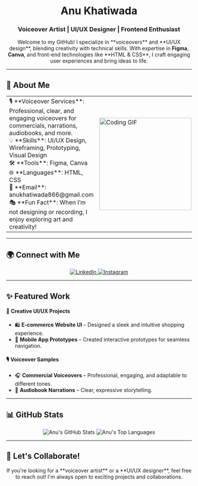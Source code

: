 <h1 align="center">Anu Khatiwada</h1>
<h3 align="center">Voiceover Artist | UI/UX Designer | Frontend Enthusiast</h3>

<p align="center">Welcome to my GitHub! I specialize in **voiceovers** and **UI/UX design**, blending creativity with technical skills. With expertise in <strong>Figma</strong>, <strong>Canva</strong>, and front-end technologies like **HTML & CSS**, I craft engaging user experiences and bring ideas to life.</p> 

---

## 🎨 About Me

<table>
  <tr>
    <td>
      🎙️ **Voiceover Services**: Professional, clear, and engaging voiceovers for commercials, narrations, audiobooks, and more.  
      <br>💡 **Skills**: UI/UX Design, Wireframing, Prototyping, Visual Design  
      <br>🛠 **Tools**: Figma, Canva  
      <br>🌐 **Languages**: HTML, CSS  
      <br>📧 **Email**: anukhatiwada866@gmail.com   
      <br>🎭 **Fun Fact**: When I’m not designing or recording, I enjoy exploring art and creativity!  
    </td>
    <td>
      <img src="https://media.giphy.com/media/qgQUggAC3Pfv687qPC/giphy.gif" width="250" alt="Coding GIF" />
    </td>
  </tr>
</table>

---

## 🌍 Connect with Me
<p align="center">
  <a href="https://www.linkedin.com/in/anukhatiwada" target="_blank">
    <img src="https://img.shields.io/badge/LinkedIn-0077B5?style=for-the-badge&logo=linkedin&logoColor=white" alt="LinkedIn" />
  </a>
  <a href="https://www.instagram.com/anu_khatiwada" target="_blank">
    <img src="https://img.shields.io/badge/Instagram-E4405F?style=for-the-badge&logo=instagram&logoColor=white" alt="Instagram" />
  </a>
</p>

---

## ✨ Featured Work

#### 🎨 **Creative UI/UX Projects**
- 🛍 **E-commerce Website UI** – Designed a sleek and intuitive shopping experience.  
- 📱 **Mobile App Prototypes** – Created interactive prototypes for seamless navigation.  

#### 🎙️ **Voiceover Samples**
- 🎧 **Commercial Voiceovers** – Professional, engaging, and adaptable to different tones.  
- 📖 **Audiobook Narrations** – Clear, expressive storytelling.  

---

## 📊 GitHub Stats

<p align="center">
  <img src="https://github-readme-stats.vercel.app/api?username=Anukhatiwada&show_icons=true&theme=tokyonight&hide_border=true" alt="Anu's GitHub Stats" />
  <img src="https://github-readme-stats.vercel.app/api/top-langs/?username=Anukhatiwada&layout=compact&theme=tokyonight&hide_border=true" alt="Anu's Top Languages" />
</p>

---

## 🤝 Let's Collaborate!
<p align="center">If you're looking for a **voiceover artist** or a **UI/UX designer**, feel free to reach out! I'm always open to exciting projects and collaborations.</p>  
